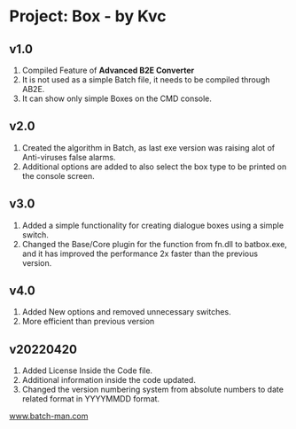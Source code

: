 
# Project: Box - by Kvc
## v1.0
1. Compiled Feature of **Advanced B2E Converter**
2. It is not used as a simple Batch file, it needs to be compiled through AB2E.
3. It can show only simple Boxes on the CMD console.


## v2.0
1. Created the algorithm in Batch, as last exe version was raising alot of Anti-viruses false alarms.
2. Additional options are added to also select the box type to be printed on the console screen.


## v3.0
1. Added a simple functionality for creating dialogue boxes using a simple switch.
2. Changed the Base/Core plugin for the function from fn.dll to batbox.exe, and it has improved the performance 2x faster than the previous version.

## v4.0

1. Added New options and removed unnecessary switches.
2. More efficient than previous version

## v20220420

1. Added License Inside the Code file.
2. Additional information inside the code updated.
3. Changed the version numbering system from absolute numbers to date related format in YYYYMMDD format.

www.batch-man.com
